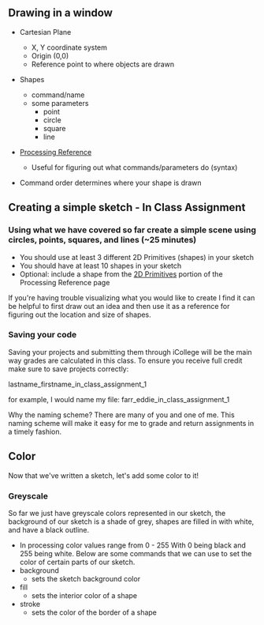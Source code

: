 

## Drawing in a window
* Cartesian Plane
  *  X, Y coordinate system
  *  Origin (0,0)
  *   Reference point to where objects are drawn
 
* Shapes
  *  command/name
  *  some parameters
      * point
      * circle
      * square
      * line

* [Processing Reference](https://processing.org/reference)
  *  Useful for figuring out what commands/parameters do (syntax)

* Command order determines where your shape is drawn
 
## Creating a simple sketch - In Class Assignment 

### Using what we have covered so far create a simple scene using circles, points, squares, and lines (~25 minutes)

* You should use at least 3 different 2D Primitives (shapes) in your sketch
* You should have at least 10 shapes in your sketch
* Optional: include a shape from the [2D Primitives](https://processing.org/reference/#shape) portion of the Processing Reference page

If you're having trouble visualizing what you would like to create I find it can be helpful to first draw out an idea and then use it as a reference for figuring out the location and size of shapes. 

### Saving your code

Saving your projects and submitting them through iCollege will be the main way grades are calculated in this class. To ensure you receive full credit make sure to save projects correctly:

lastname_firstname_in_class_assignment_1

for example, I would name my file: farr_eddie_in_class_assignment_1

Why the naming scheme?  There are many of you and one of me.  This naming scheme will make it easy for me to grade and return assignments in a timely fashion.

## Color

Now that we've written a sketch, let's add some color to it!

### Greyscale
So far we just have greyscale colors represented in our sketch, the background of our sketch is a shade of grey, shapes are filled in with white, and have a black outline. 

*  In processing color values range from 0 - 255 With 0 being black and 255 being white. Below are some commands that we can use to set the color of certain parts of our sketch.
  * background
    * sets the sketch background color 
  * fill
    * sets the interior color of a shape 
  * stroke
    * sets the color of the border of a shape    










  


  
